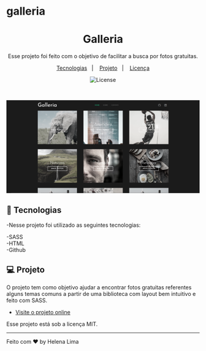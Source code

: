 # galleria
<h1 align="center">Galleria</h1>

<p align="center">
 Esse projeto foi feito com o objetivo de facilitar a busca por fotos gratuitas. <br/>
</p>

<p align="center">
  <a href="#-tecnologias">Tecnologias</a>&nbsp;&nbsp;&nbsp;|&nbsp;&nbsp;&nbsp;
  <a href="#-projeto">Projeto</a>&nbsp;&nbsp;&nbsp;|&nbsp;&nbsp;&nbsp;
  <a href="#memo-licença">Licença</a>
</p>

<p align="center">
  <img alt="License" src="https://img.shields.io/static/v1?label=license&message=MIT&color=49AA26&labelColor=000000">
</p>

<br>

<p align="center"> 
    <img alt="Projeto Galleria" src="./img/preview.png">

</p>

## 🚀 Tecnologias

-Nesse projeto foi utilizado as seguintes tecnologias:

-SASS <br>
-HTML <br> 
-Github <br>

## 💻 Projeto

O projeto tem como objetivo ajudar a encontrar fotos gratuitas referentes alguns temas comuns a partir de uma biblioteca com layout bem intuitivo e feito com SASS. 


- [Visite o projeto online](https://helenapl145.github.io/Galleria/)

Esse projeto está sob a licença MIT.

---

Feito com ♥ by Helena Lima

